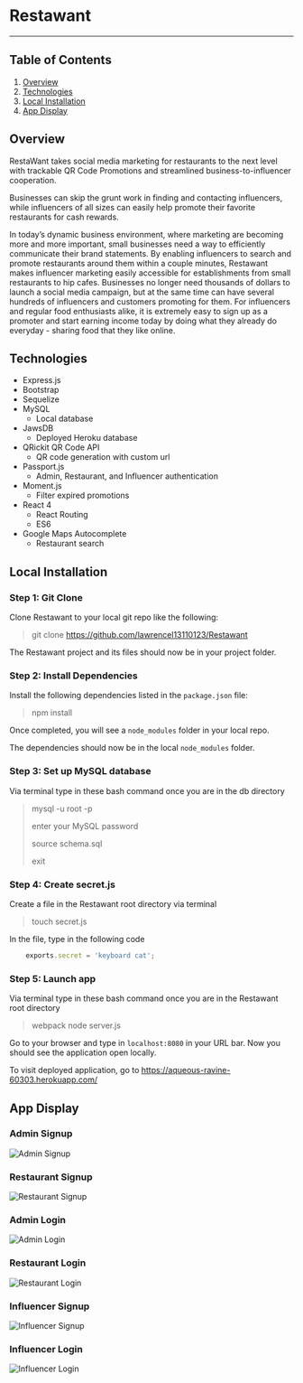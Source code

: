 # Restawant

----------

## Table of Contents 
1. [Overview](#overview)
2. [Technologies](#technologies)
3. [Local Installation](#installation)
4. [App Display](#display)

<a name="overview"></a>
## Overview 

RestaWant takes social media marketing for restaurants to the next level with trackable QR Code Promotions and streamlined business-to-influencer cooperation. 

Businesses can skip the grunt work in finding and contacting influencers, while influencers of all sizes can easily help promote their favorite restaurants for cash rewards. 

In today’s dynamic business environment, where marketing are becoming more and more important, small businesses need a way to efficiently communicate their brand statements. By enabling influencers to search and promote restaurants around them within a couple minutes, Restawant makes influencer marketing easily accessible for establishments from small restaurants to hip cafes. Businesses no longer need thousands of dollars to launch a social media campaign, but at the same time can have several hundreds of influencers and customers promoting for them. For influencers and regular food enthusiasts alike,  it is extremely easy to sign up as a promoter and start earning income today by doing what they already do everyday - sharing food that they like online. 

<a name="technologies"></a>
## Technologies

 - Express.js 
 - Bootstrap
 - Sequelize 
 - MySQL 
 	- Local database 
 - JawsDB
 	- Deployed Heroku database 
 - QRickit QR Code API 
	 - QR code generation with custom url 
 - Passport.js
   - Admin, Restaurant, and Influencer authentication 
 - Moment.js 
	 - Filter expired promotions 
 - React 4 
	 - React Routing 
	 - ES6 
 - Google Maps Autocomplete
   - Restaurant search 

<a name="installation"></a>
## Local Installation

### Step 1: Git Clone

Clone Restawant to your local git repo like the following:

> git clone https://github.com/lawrencel13110123/Restawant

The Restawant project and its files should now be in your project folder.

### Step 2: Install Dependencies

Install the following dependencies listed in the `package.json` file: 

> npm install

Once completed, you will see a `node_modules` folder in your local repo.

The dependencies should now be in the local `node_modules` folder.

### Step 3: Set up MySQL database 

Via terminal type in these bash command once you are in the db directory 

> mysql -u root -p
>
> enter your MySQL password 
>
> source schema.sql 
>
> exit 

### Step 4: Create secret.js 

Create a file in the Restawant root directory via terminal 
> touch secret.js 

In the file, type in the following code 
```javascript 
	exports.secret = 'keyboard cat';
```

### Step 5: Launch app 
Via terminal type in these bash command once you are in the Restawant root directory 

> webpack 
> node server.js 

Go to your browser and type in `localhost:8080` in your URL bar. Now you should see the application open locally.

To visit deployed application, go to https://aqueous-ravine-60303.herokuapp.com/ 

<a name="display"></a>
## App Display

### Admin Signup

![Admin Signup](/public/assets/images/admin_signup.gif)


### Restaurant Signup 

![Restaurant Signup](/public/assets/images/rest_signup.gif)

### Admin Login 

![Admin Login](/public/assets/images/admin_login.gif)

### Restaurant Login 

![Restaurant Login](/public/assets/images/rest_login.gif)

### Influencer Signup 

![Influencer Signup](/public/assets/images/inf_signup.gif)

### Influencer Login

![Influencer Login](/public/assets/images/inf_login.gif) 